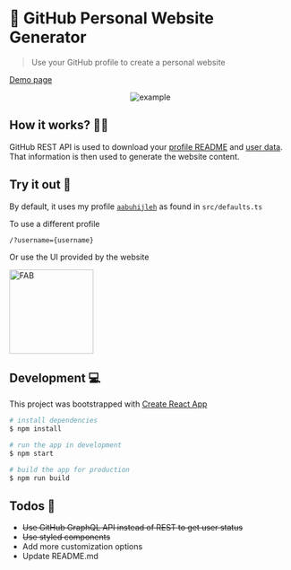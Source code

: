 # 🚀 GitHub Personal Website Generator

> Use your GitHub profile to create a personal website

[Demo page](https://www.aabuhijleh.com/)

<p align="center">
    <img src="https://user-images.githubusercontent.com/42934634/118388920-df3d8080-b62f-11eb-9d01-63e2b411b2c6.png" alt="example" />
</p>

## How it works? 🙋‍♀️

GitHub REST API is used to download your [profile README](https://docs.github.com/en/github/setting-up-and-managing-your-github-profile/managing-your-profile-readme) and [user data](https://docs.github.com/en/rest/reference/users#get-a-user). That information is then used to generate the website content.

## Try it out 🧪

By default, it uses my profile [`aabuhijleh`](https://github.com/aabuhijleh) as found in `src/defaults.ts`

To use a different profile

```
/?username={username}
```

Or use the UI provided by the website

<p>
    <img src="https://user-images.githubusercontent.com/42934634/118388922-e2387100-b62f-11eb-91c6-fa6b6350b1b4.png" alt="FAB" width="150" />
</p>

## Development 💻

This project was bootstrapped with [Create React App](https://github.com/facebook/create-react-app)

```sh
# install dependencies
$ npm install

# run the app in development
$ npm start

# build the app for production
$ npm run build
```

## Todos 📝

- ~~Use GitHub GraphQL API instead of REST to get user status~~
- ~~Use styled components~~
- Add more customization options
- Update README.md
